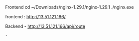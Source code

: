 Frontend
cd ~/Downloads/nginx-1.29.1/nginx-1.29.1
./nginx.exe

frontend : http://13.51.121.166/

Backend - http://13.51.121.166/api/route

    - 